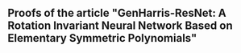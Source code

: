 ## Proofs of the article "GenHarris-ResNet: A Rotation Invariant Neural Network Based on Elementary Symmetric Polynomials"
